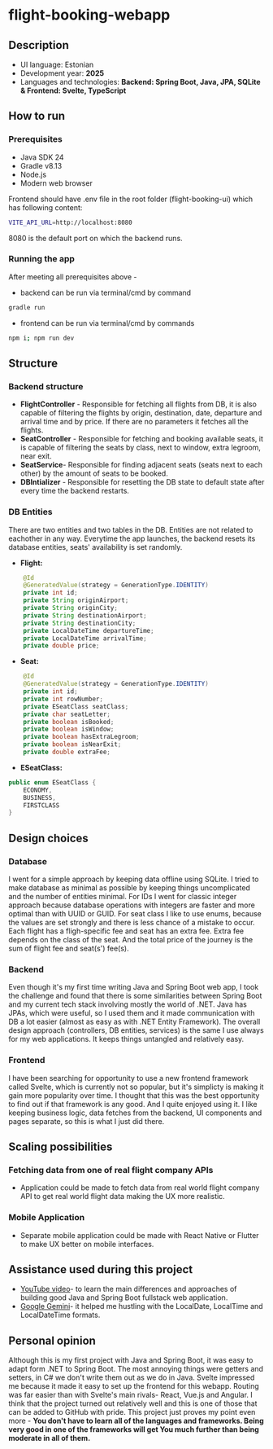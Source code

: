 # flight-booking-webapp

## Description

* UI language: Estonian
* Development year: **2025**
* Languages and technologies: **Backend: Spring Boot, Java, JPA, SQLite & Frontend: Svelte, TypeScript**

## How to run

### Prerequisites

* Java SDK 24
* Gradle v8.13
* Node.js 
* Modern web browser

Frontend should have .env file in the root folder (flight-booking-ui) which has following content:
```bash
VITE_API_URL=http://localhost:8080
```
8080 is the default port on which the backend runs.

### Running the app

After meeting all prerequisites above - 
* backend can be run via terminal/cmd by command
```bash
gradle run
```
* frontend can be run via terminal/cmd by commands
```bash
npm i; npm run dev 
```

## Structure

### Backend structure

* **FlightController** - Responsible for fetching all flights from DB, it is also capable of filtering the flights by origin, destination, date, departure and arrival time and by price. If there are no parameters it fetches all the flights.
* **SeatController** - Responsible for fetching and booking available seats, it is capable of filtering the seats by class, next to window, extra legroom, near exit.
* **SeatService**- Responsible for finding adjacent seats (seats next to each other) by the amount of seats to be booked.
* **DBIntializer** - Responsible for resetting the DB state to default state after every time the backend restarts.

### DB Entities
There are two entities and two tables in the DB. Entities are not related to eachother in any way. Everytime the app launches, the backend resets its database entities, seats' availability is set randomly.

* **Flight:**

```java
    @Id
    @GeneratedValue(strategy = GenerationType.IDENTITY)
    private int id;
    private String originAirport;
    private String originCity;
    private String destinationAirport;
    private String destinationCity;
    private LocalDateTime departureTime;
    private LocalDateTime arrivalTime;
    private double price;
```
  
* **Seat:**

```java
    @Id
    @GeneratedValue(strategy = GenerationType.IDENTITY)
    private int id;
    private int rowNumber;
    private ESeatClass seatClass;
    private char seatLetter;
    private boolean isBooked;
    private boolean isWindow;
    private boolean hasExtraLegroom;
    private boolean isNearExit;
    private double extraFee;
```

* **ESeatClass:**

```java
public enum ESeatClass {
    ECONOMY,
    BUSINESS,
    FIRSTCLASS
}
```


## Design choices

### Database  
I went for a simple approach by keeping data offline using SQLite. I tried to make database as minimal as possible by keeping things uncomplicated and the number of entities minimal. For IDs I went for classic integer approach because database operations with integers are faster and more optimal than with UUID or GUID. For seat class I like to use enums, because the values are set strongly and there is less chance of a mistake to occur. Each flight has a fligh-specific fee and seat has an extra fee. Extra fee depends on the class of the seat. And the total price of the journey is the sum of flight fee and seat(s') fee(s).

### Backend
Even though it's my first time writing Java and Spring Boot web app, I took the challenge and found that there is some similarities between Spring Boot and my current tech stack involving mostly the world of .NET. Java has JPAs, which were useful, so I used them and it made communication with DB a lot easier (almost as easy as with .NET Entity Framework). The overall design approach (controllers, DB entities, services) is the same I use always for my web applications. It keeps things untangled and relatively easy.

### Frontend
I have been searching for opportunity to use a new frontend framework called Svelte, which is currently not so popular, but it's simplicty is making it gain more popularity over time. I thought that this was the best opportunity to find out if that framework is any good. And I quite enjoyed using it. I like keeping business logic, data fetches from the backend, UI components and pages separate, so this is what I just did there.

## Scaling possibilities

### Fetching data from one of real flight company APIs
* Application could be made to fetch data from real world flight company API to get real world flight data making the UX more realistic.
### Mobile Application
* Separate mobile application could be made with React Native or Flutter to make UX better on mobile interfaces.

## Assistance used during this project
* [YouTube video](https://www.youtube.com/watch?v=O_XL9oQ1_To&list=WL&index=3&t=620s)- to learn the main differences and approaches of building good Java and Spring Boot fullstack web application.
* [Google Gemini](https://gemini.google.com/)- it helped me hustling with the LocalDate, LocalTime and LocalDateTime formats.

## Personal opinion
Although this is my first project with Java and Spring Boot, it was easy to adapt form .NET to Spring Boot. The most annoying things were getters and setters, in C# we don't write them out as we do in Java. Svelte impressed me because it made it easy to set up the frontend for this webapp. Routing was far easier than with Svelte's main rivals- React, Vue.js and Angular. I think that the project turned out relatively well and this is one of those that can be added to GitHub with pride. This project just proves my point even more - **You don't have to learn all of the languages and frameworks. Being very good in one of the frameworks will get You much further than being moderate in all of them.**

